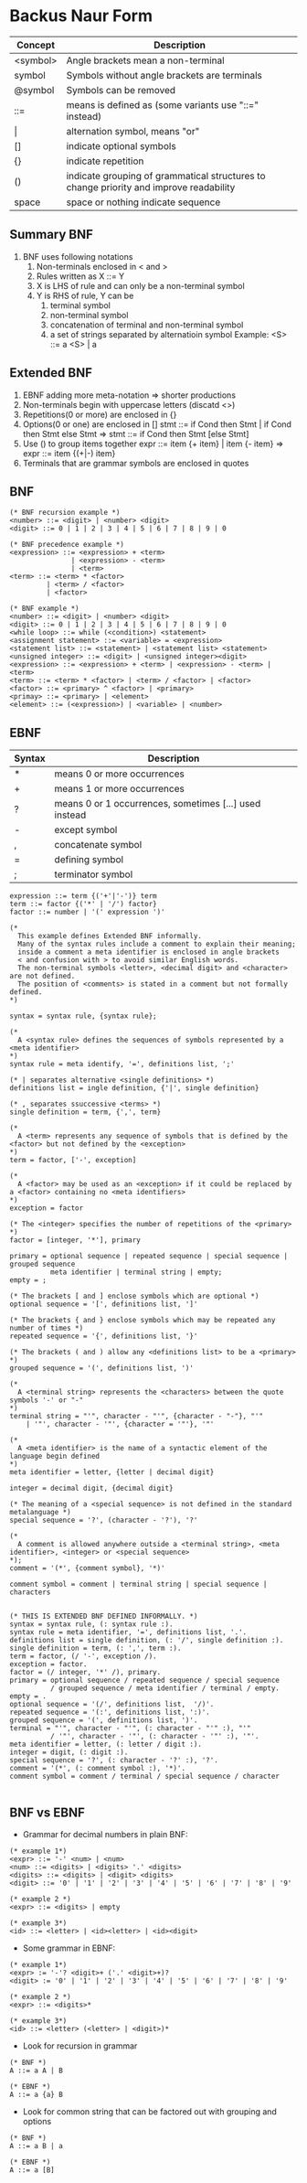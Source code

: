 # Backus Naur Form

Concept | Description
-|-
\<symbol\> | Angle brackets mean a non-terminal
symbol | Symbols without angle brackets are terminals
@symbol | Symbols can be removed
::= | means is defined as (some variants use "::=" instead)
\| | alternation symbol, means "or"
[] | indicate optional symbols
{} | indicate repetition
() | indicate grouping of grammatical structures to change priority and improve readability
space | space or nothing indicate sequence

## Summary BNF

1. BNF uses following notations
   1. Non-terminals enclosed in < and >
   2. Rules written as X ::= Y
   3. X is LHS of rule and can only be a non-terminal symbol
   4. Y is RHS of rule, Y can be
      1. terminal symbol
      2. non-terminal symbol
      3. concatenation of terminal and non-terminal symbol
      4. a set of strings separated by alternatioin symbol
   Example: \<S\> ::= a \<S\> | a

## Extended BNF

1. EBNF adding more meta-notation => shorter productions
2. Non-terminals begin with uppercase letters (discatd <>)
3. Repetitions(0 or more) are enclosed in {}
4. Options(0 or one) are enclosed in []
   stmt ::= if Cond then Stmt
          | if Cond then Stmt else Stmt
  => stmt ::= if Cond then Stmt [else Stmt]
5. Use () to group items together
   expr ::= item {+ item} | item {- item}
   => expr ::= item {(+|-) item}
6. Terminals that are grammar symbols are enclosed in quotes

## BNF

```BNF
(* BNF recursion example *)
<number> ::= <digit> | <number> <digit>
<digit> ::= 0 | 1 | 2 | 3 | 4 | 5 | 6 | 7 | 8 | 9 | 0

(* BNF precedence example *)
<expression> ::= <expression> + <term>
               | <expression> - <term>
               | <term>
<term> ::= <term> * <factor>
         | <term> / <factor>
         | <factor>

(* BNF example *)
<number> ::= <digit> | <number> <digit>
<digit> ::= 0 | 1 | 2 | 3 | 4 | 5 | 6 | 7 | 8 | 9 | 0
<while loop> ::= while (<condition>) <statement>
<assignment statement> ::= <variable> = <expression>
<statement list> ::= <statement> | <statement list> <statement>
<unsigned integer> ::= <digit> | <unsigned integer><digit>
<expression> ::= <expression> + <term> | <expression> - <term> | <term>
<term> ::= <term> * <factor> | <term> / <factor> | <factor>
<factor> ::= <primary> ^ <factor> | <primary>
<primay> ::= <primary> | <element>
<element> ::= (<expression>) | <variable> | <number>
```

## EBNF

Syntax | Description
-|-
\* | means 0 or more occurrences
\+ | means 1 or more occurrences
? | means 0 or 1 occurrences, sometimes [...] used instead
\- | except symbol
, | concatenate symbol
= | defining symbol
; | terminator symbol

```EBNF
expression ::= term {('+'|'-')} term
term ::= factor {('*' | '/') factor}
factor ::= number | '(' expression ')'
```

```EBNF
(*
  This example defines Extended BNF informally.
  Many of the syntax rules include a comment to explain their meaning;
  inside a comment a meta identifier is enclosed in angle brackets
  < and confusion with > to avoid similar English words.
  The non-terminal symbols <letter>, <decimal digit> and <character> are not defined.
  The position of <comments> is stated in a comment but not formally defined.
*)

syntax = syntax rule, {syntax rule};

(*
  A <syntax rule> defines the sequences of symbols represented by a <meta identifier>
*)
syntax rule = meta identify, '=', definitions list, ';'

(* | separates alternative <single definitions> *)
definitions list = ingle definition, {'|', single definition}

(* , separates ssuccessive <terms> *)
single definition = term, {',', term}

(*
  A <term> represents any sequence of symbols that is defined by the <factor> but not defined by the <exception>
*)
term = factor, ['-', exception]

(*
  A <factor> may be used as an <exception> if it could be replaced by a <factor> containing no <meta identifiers>
*)
exception = factor

(* The <integer> specifies the number of repetitions of the <primary> *)
factor = [integer, '*'], primary

primary = optional sequence | repeated sequence | special sequence | grouped sequence
          meta identifier | terminal string | empty;
empty = ;

(* The brackets [ and ] enclose symbols which are optional *)
optional sequence = '[', definitions list, ']'

(* The brackets { and } enclose symbols which may be repeated any number of times *)
repeated sequence = '{', definitions list, '}'

(* The brackets ( and ) allow any <definitions list> to be a <primary> *)
grouped sequence = '(', definitions list, ')'

(*
  A <terminal string> represents the <characters> between the quote symbols '-' or "-"
*)
terminal string = "'", character - "'", {character - "-"}, "'"
    | '"', character - '"', {character = '"'}, '"'

(*
  A <meta identifier> is the name of a syntactic element of the language begin defined
*)
meta identifier = letter, {letter | decimal digit}

integer = decimal digit, {decimal digit}

(* The meaning of a <special sequence> is not defined in the standard metalanguage *)
special sequence = '?', (character - '?'), '?'

(*
  A comment is allowed anywhere outside a <terminal string>, <meta identifier>, <integer> or <special sequence>
*);
comment = '(*', {comment symbol}, '*)'

comment symbol = comment | terminal string | special sequence | characters


(* THIS IS EXTENDED BNF DEFINED INFORMALLY. *)
syntax = syntax rule, (: syntax rule :).
syntax rule = meta identifier, '=', definitions list, '.'.
definitions list = single definition, (: '/', single definition :).
single definition = term, (: ',', term :).
term = factor, (/ '-', exception /).
exception = factor.
factor = (/ integer, '*' /), primary.
primary = optional sequence / repeated sequence / special sequence
          / grouped sequence / meta identifier / terminal / empty.
empty = .
optional sequence = '(/', definitions list,  '/)'.
repeated sequence = '(:', definitions list, ':)'.
grouped sequence = '(', definitions list, ')'.
terminal = "'", character - "'", (: character - "'" :), "'"
          / '"', character - '"', (: character - '"' :), '"'.
meta identifier = letter, (: letter / digit :).
integer = digit, (: digit :).
special sequence = '?', (: character - '?' :), '?'.
comment = '(*', (: comment symbol :), '*)'.
comment symbol = comment / terminal / special sequence / character


```

## BNF vs EBNF

* Grammar for decimal numbers in plain BNF:

```BNF
(* example 1*)
<expr> ::= '-' <num> | <num>
<num> ::= <digits> | <digits> '.' <digits>
<digits> ::= <digits> | <digit> <digits>
<digit> ::= '0' | '1' | '2' | '3' | '4' | '5' | '6' | '7' | '8' | '9'

(* example 2 *)
<expr> ::= <digits> | empty

(* example 3*)
<id> ::= <letter> | <id><letter> | <id><digit>
```

* Some grammar in EBNF:

```EBNF
(* example 1*)
<expr> := '-'? <digit>+ ('.' <digit>+)?
<digit> := '0' | '1' | '2' | '3' | '4' | '5' | '6' | '7' | '8' | '9'

(* example 2 *)
<expr> ::= <digits>*

(* example 3*)
<id> ::= <letter> (<letter> | <digit>)*
```

* Look for recursion in grammar

```EBNF
(* BNF *)
A ::= a A | B

(* EBNF *)
A ::= a {a} B
```

* Look for common string that can be factored out with grouping and options

```EBNF
(* BNF *)
A ::= a B | a

(* EBNF *)
A ::= a [B]
```
